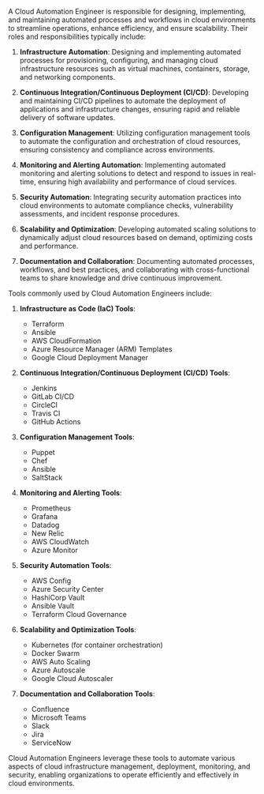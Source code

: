 A Cloud Automation Engineer is responsible for designing, implementing, and maintaining automated processes and workflows in cloud environments to streamline operations, enhance efficiency, and ensure scalability. Their roles and responsibilities typically include:

1. **Infrastructure Automation**: Designing and implementing automated processes for provisioning, configuring, and managing cloud infrastructure resources such as virtual machines, containers, storage, and networking components.
   
2. **Continuous Integration/Continuous Deployment (CI/CD)**: Developing and maintaining CI/CD pipelines to automate the deployment of applications and infrastructure changes, ensuring rapid and reliable delivery of software updates.
   
3. **Configuration Management**: Utilizing configuration management tools to automate the configuration and orchestration of cloud resources, ensuring consistency and compliance across environments.
   
4. **Monitoring and Alerting Automation**: Implementing automated monitoring and alerting solutions to detect and respond to issues in real-time, ensuring high availability and performance of cloud services.
   
5. **Security Automation**: Integrating security automation practices into cloud environments to automate compliance checks, vulnerability assessments, and incident response procedures.
   
6. **Scalability and Optimization**: Developing automated scaling solutions to dynamically adjust cloud resources based on demand, optimizing costs and performance.
   
7. **Documentation and Collaboration**: Documenting automated processes, workflows, and best practices, and collaborating with cross-functional teams to share knowledge and drive continuous improvement.

Tools commonly used by Cloud Automation Engineers include:

1. **Infrastructure as Code (IaC) Tools**:
   - Terraform
   - Ansible
   - AWS CloudFormation
   - Azure Resource Manager (ARM) Templates
   - Google Cloud Deployment Manager

2. **Continuous Integration/Continuous Deployment (CI/CD) Tools**:
   - Jenkins
   - GitLab CI/CD
   - CircleCI
   - Travis CI
   - GitHub Actions

3. **Configuration Management Tools**:
   - Puppet
   - Chef
   - Ansible
   - SaltStack

4. **Monitoring and Alerting Tools**:
   - Prometheus
   - Grafana
   - Datadog
   - New Relic
   - AWS CloudWatch
   - Azure Monitor

5. **Security Automation Tools**:
   - AWS Config
   - Azure Security Center
   - HashiCorp Vault
   - Ansible Vault
   - Terraform Cloud Governance

6. **Scalability and Optimization Tools**:
   - Kubernetes (for container orchestration)
   - Docker Swarm
   - AWS Auto Scaling
   - Azure Autoscale
   - Google Cloud Autoscaler

7. **Documentation and Collaboration Tools**:
   - Confluence
   - Microsoft Teams
   - Slack
   - Jira
   - ServiceNow

Cloud Automation Engineers leverage these tools to automate various aspects of cloud infrastructure management, deployment, monitoring, and security, enabling organizations to operate efficiently and effectively in cloud environments.